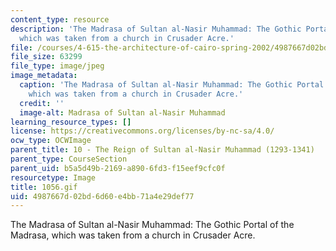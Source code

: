 ```yaml
---
content_type: resource
description: 'The Madrasa of Sultan al-Nasir Muhammad: The Gothic Portal of the Madrasa,
  which was taken from a church in Crusader Acre.'
file: /courses/4-615-the-architecture-of-cairo-spring-2002/4987667d02bd6d60e4bb71a4e29def77_1056.gif
file_size: 63299
file_type: image/jpeg
image_metadata:
  caption: 'The Madrasa of Sultan al-Nasir Muhammad: The Gothic Portal of the Madrasa,
    which was taken from a church in Crusader Acre.'
  credit: ''
  image-alt: Madrasa of Sultan al-Nasir Muhammad
learning_resource_types: []
license: https://creativecommons.org/licenses/by-nc-sa/4.0/
ocw_type: OCWImage
parent_title: 10 - The Reign of Sultan al-Nasir Muhammad (1293-1341)
parent_type: CourseSection
parent_uid: b5a5d49b-2169-a890-6fd3-f15eef9cfc0f
resourcetype: Image
title: 1056.gif
uid: 4987667d-02bd-6d60-e4bb-71a4e29def77
---
```

The Madrasa of Sultan al-Nasir Muhammad: The Gothic Portal of the Madrasa, which was taken from a church in Crusader Acre.